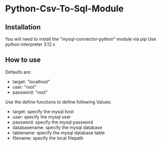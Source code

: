 # Python-Csv-To-Sql-Module
## Installation
You will need to install the "mysql-connector-python" module via pip
Use python interpreter 3.12.x
## How to use
Defaults are:
- target: "localhost"
- user: "root"
- password: "root"
  
Use the define functions to define following Values:
- target: specify the mysql host
- user: specify the mysql user
- password: specify the mysql password
- databasename: specify the mysql database
- tablename: specify the mysql database table
- filename: specify the local filepath

